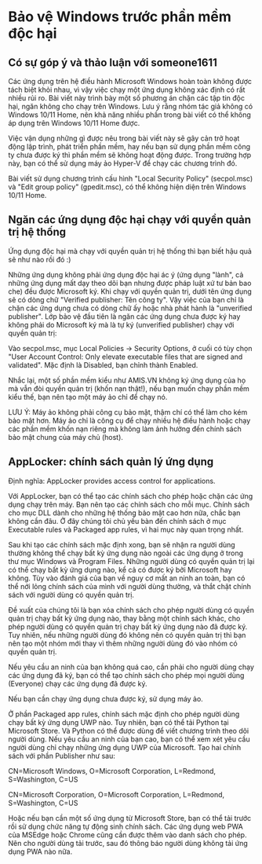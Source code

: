 # Bảo vệ Windows trước phần mềm độc hại

## Có sự góp ý và thảo luận với someone1611

Các ứng dụng trên hệ điều hành Microsoft Windows hoàn toàn không được tách biệt
khỏi nhau, vì vậy việc chạy một ứng dụng không xác định có rất nhiều rủi ro.
Bài viết này trình bày một số phương án chặn các tập tin độc hại, ngăn không cho
chạy trên Windows. Lưu ý rằng nhóm tác giả không có Windows 10/11 Home, nên khả năng
nhiều phần trong bài viết có thể không áp dụng trên Windows 10/11 Home được.

Việc vận dụng những gì được nêu trong bài viết này sẽ gây cản trở hoạt động lập trình,
phát triển phần mềm, hay nếu bạn sử dụng phần mềm công ty chưa được ký thì phần mềm
sẽ không hoạt động được. Trong trường hợp này, bạn có thể sử dụng máy ảo Hyper-V
để chạy các chương trình đó.

Bài viết sử dụng chương trình cấu hình "Local Security Policy" (secpol.msc) và
"Edit group policy" (gpedit.msc), có thể không hiện diện trên Windows 10/11 Home.

## Ngăn các ứng dụng độc hại chạy với quyền quản trị hệ thống

Ứng dụng độc hại mà chạy với quyền quản trị hệ thống thì bạn biết hậu quả sẽ như nào
rồi đó :)

Những ứng dụng không phải ứng dụng độc hại ác ý (ứng dụng "lành", cả những ứng dụng
mất dạy theo dõi bạn nhưng được pháp luật xứ tư bản bao che) đều được Microsoft ký.
Khi chạy với quyền quản trị, dưới tên ứng dụng sẽ có dòng chữ
"Verified publisher: Tên công ty". Vậy việc của bạn chỉ là chặn các ứng dụng chưa có
dòng chữ ấy hoặc nhà phát hành là "unverified publisher". Lớp bảo vệ đầu tiên là
ngăn các ứng dụng chưa được ký hay không phải do Microsoft ký mà là tự ký (unverified publisher)
chạy với quyền quản trị:

Vào secpol.msc, mục Local Policies -> Security Options, ở cuối có tùy chọn
"User Account Control: Only elevate executable files that are signed and validated".
Mặc định là Disabled, bạn chỉnh thành Enabled.

Nhắc lại, một số phần mềm kiểu như AMIS.VN không ký ứng dụng của họ mà vẫn đòi quyền quản trị
(khốn nạn thật!), nếu bạn muốn chạy phần mềm kiểu thế, bạn nên tạo một máy ảo chỉ để chạy nó.

LƯU Ý: Máy ảo không phải công cụ bảo mật, thậm chí có thể làm cho kém bảo mật hơn.
Máy ảo chỉ là công cụ để chạy nhiều hệ điều hành hoặc chạy các phần mềm khốn nạn riêng
mà không làm ảnh hưởng đến chính sách bảo mật chung của máy chủ (host).

## AppLocker: chính sách quản lý ứng dụng

Định nghĩa: AppLocker provides access control for applications.

Với AppLocker, bạn có thể tạo các chính sách cho phép hoặc chặn các ứng dụng chạy trên máy.
Bạn nên tạo các chính sách cho mỗi mục. Chính sách cho mục DLL dành cho những hệ thống
bảo mật cao hơn nữa, chắc bạn không cần đâu. Ở đây chúng tôi chủ yếu bàn đến chính sách
ở mục Executable rules và Packaged app rules, vì hai mục này quan trọng nhất.

Sau khi tạo các chính sách mặc định xong, bạn sẽ nhận ra người dùng thường không thể
chạy bất kỳ ứng dụng nào ngoài các ứng dụng ở trong thư mục Windows và Program Files.
Những người dùng có quyền quản trị lại có thể chạy bất kỳ ứng dụng nào, kể cả có được
ký bởi Microsoft hay không.
Tùy vào đánh giá của bạn về nguy cơ mất an ninh an toàn, bạn có thể nới lỏng chính sách của mình
với người dùng thường, và thắt chặt chính sách với người dùng có quyền quản trị.

Đề xuất của chúng tôi là bạn xóa chính sách cho phép người dùng có quyền quản trị chạy
bất kỳ ứng dụng nào, thay bằng một chính sách khác, cho phép người dùng có quyền quản trị
chạy bất kỳ ứng dụng nào đã được ký. Tuy nhiên, nếu những người dùng đó không nên có quyền quản trị
thì bạn nên tạo một nhóm mới thay vì thêm những người dùng đó vào nhóm có quyền quản trị.

Nếu yêu cầu an ninh của bạn không quá cao, cần phải cho người dùng chạy các ứng dụng đã ký,
bạn có thể tạo chính sách cho phép mọi người dùng (Everyone) chạy các ứng dụng đã được ký.

Nếu bạn cần chạy ứng dụng chưa được ký, sử dụng máy ảo.

Ở phần Packaged app rules, chính sách mặc định cho phép người dùng chạy bất kỳ ứng dụng UWP nào.
Tuy nhiên, bạn có thể tải Python tại Microsoft Store. Và Python có thể được dùng để viết chương trình
theo dõi người dùng. Nếu yêu cầu an ninh của bạn cao, bạn có thể xem xét yêu cầu người dùng chỉ chạy
những ứng dụng UWP của Microsoft. Tạo hai chính sách với phần Publisher như sau:

CN=Microsoft Windows, O=Microsoft Corporation, L=Redmond, S=Washington, C=US

CN=Microsoft Corporation, O=Microsoft Corporation, L=Redmond, S=Washington, C=US

Hoặc nếu bạn cần một số ứng dụng từ Microsoft Store, bạn có thể tải trước rồi sử dụng chức năng
tự động sinh chính sách. Các ứng dụng web PWA của MSEdge hoặc Chrome cũng cần được thêm vào danh sách
cho phép. Nên cho người dùng tải trước, sau đó thông báo người dùng không tải ứng dụng PWA nào nữa.
